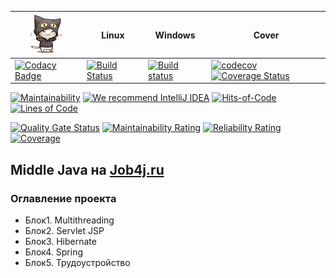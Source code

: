 | <img src="/logo.png" width="64px" height="64px"/>                                                                                                                                                                                                                | Linux                                                                                                                     | Windows                                                                                                                                                                  | Cover                                                                                                                                                                                                                                                                |
|------------------------------------------------------------------------------------------------------------------------------------------------------------------------------------------------------------------------------------------------------------------|---------------------------------------------------------------------------------------------------------------------------|--------------------------------------------------------------------------------------------------------------------------------------------------------------------------|----------------------------------------------------------------------------------------------------------------------------------------------------------------------------------------------------------------------------------------------------------------------|
| [![Codacy Badge](https://app.codacy.com/project/badge/Grade/f3b5412aa874471cb8e6a1267f579dc1)](https://www.codacy.com/manual/mi1qw/job4j_middle?utm_source=github.com&amp;utm_medium=referral&amp;utm_content=mi1qw/job4j_middle&amp;utm_campaign=Badge_Grade)   | [![Build Status](https://travis-ci.com/mi1qw/job4j_middle.svg?branch=master)](https://travis-ci.com/mi1qw/job4j_middle)   | [![Build status](https://ci.appveyor.com/api/projects/status/kbg2o89rc4rsx0we/branch/master?svg=true)](https://ci.appveyor.com/project/mi1qw/job4j-middle/branch/master) | [![codecov](https://codecov.io/gh/mi1qw/job4j_middle/branch/master/graph/badge.svg)](https://codecov.io/gh/mi1qw/job4j_middle) [![Coverage Status](https://coveralls.io/repos/github/mi1qw/job4j_middle/badge.svg)](https://coveralls.io/github/mi1qw/job4j_middle)  |

[![Maintainability](https://api.codeclimate.com/v1/badges/6b29b457e466b777d602/maintainability)](https://codeclimate.com/github/mi1qw/job4j_middle/maintainability)
[![We recommend IntelliJ IDEA](https://www.elegantobjects.org/intellij-idea.svg)](https://www.jetbrains.com/idea/)
[![Hits-of-Code](https://hitsofcode.com/github/mi1qw/job4j_middle)](https://hitsofcode.com/view/github/mi1qw/job4j_middle)
[![Lines of Code](https://sonarcloud.io/api/project_badges/measure?project=ru.job4j%3Amiddle&metric=ncloc)](https://sonarcloud.io/dashboard?id=ru.job4j%3Amiddle)

[![Quality Gate Status](https://sonarcloud.io/api/project_badges/measure?project=ru.job4j%3Amiddle&metric=alert_status)](https://sonarcloud.io/dashboard?id=ru.job4j%3Amiddle)
[![Maintainability Rating](https://sonarcloud.io/api/project_badges/measure?project=ru.job4j%3Amiddle&metric=sqale_rating)](https://sonarcloud.io/dashboard?id=ru.job4j%3Amiddle)
[![Reliability Rating](https://sonarcloud.io/api/project_badges/measure?project=ru.job4j%3Amiddle&metric=reliability_rating)](https://sonarcloud.io/dashboard?id=ru.job4j%3Amiddle)
[![Coverage](https://sonarcloud.io/api/project_badges/measure?project=ru.job4j%3Amiddle&metric=coverage)](https://sonarcloud.io/dashboard?id=ru.job4j%3Amiddle)

## Middle Java на [Job4j.ru](http://Job4j.ru)

### Оглавление проекта

+   Блок1. Multithreading
+   Блок2. Servlet JSP
+   Блок3. Hibernate
+   Блок4. Spring
+   Блок5. Трудоустройство

